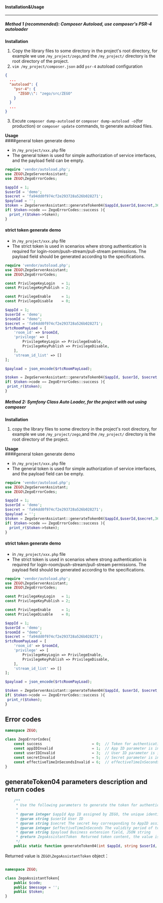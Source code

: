 #### Installation&Usage
---
##### Method 1 (recommended): Composer Autoload, use composer's PSR-4 autoloader
**Installation**
1. Copy the library files to some directory in the project's root directory, for example we use `/my_project/zego`,and the `/my_project/` directory is the root directory of the project.
2. `vim /my_project/composer.json` add `psr-4` autoload configuration
```json
{
  ...
  "autoload": {
    "psr-4": {
      "ZEGO\\": "zego/src/ZEGO"
    }
  }
  ...
}
```
3. Excute `composer dump-autoload` or `composer dump-autoload -o`(for production) or `composer update` commands, to generate autoload files.

**Usage**  
####general token generate demo
- in `/my_project/xxx.php` file
- The general token is used for simple authorization of service interfaces, and the payload field can be empty.
```php
require 'vendor/autoload.php';
use ZEGO\ZegoServerAssistant;
use ZEGO\ZegoErrorCodes;

$appId = 1;
$userId = 'demo';
$secret = 'fa94dd0f974cf2e293728a526b028271';
$payload = '';
$token = ZegoServerAssistant::generateToken04($appId,$userId,$secret,3600,$payload);
if( $token->code == ZegoErrorCodes::success ){
  print_r($token->token);
}
```

#### strict token generate demo
- in `/my_project/xxx.php` file
- The strict token is used in scenarios where strong authentication is required for login-room/push-stream/pull-stream permissions. The payload field should be generated according to the specifications.

```php
require 'vendor/autoload.php';
use ZEGO\ZegoServerAssistant;
use ZEGO\ZegoErrorCodes;

const PrivilegeKeyLogin   = 1; 
const PrivilegeKeyPublish = 2; 

const PrivilegeEnable     = 1; 
const PrivilegeDisable    = 0; 

$appId = 1;
$userId = 'demo';
$roomId = "demo";
$secret = 'fa94dd0f974cf2e293728a526b028271';
$rtcRoomPayLoad = [
    'room_id' => $roomId, 
    'privilege' => [    
        PrivilegeKeyLogin => PrivilegeEnable,
        PrivilegeKeyPublish => PrivilegeDisable,
    ],
    'stream_id_list' => [] 
];

$payload = json_encode($rtcRoomPayLoad);

$token = ZegoServerAssistant::generateToken04($appId, $userId, $secret, 3600, $payload);
if( $token->code == ZegoErrorCodes::success ){
 print_r($token);
}
```

##### Method 2: Symfony Class Auto Loader, for the project with out using composer
**Installation**
1. copy the library files to some directory in the project's root directory, for example we use `/my_project/zego`,and the `/my_project/` directory is the root directory of the project.

**Usage**  
####general token generate demo
- in `/my_project/xxx.php` file
- The general token is used for simple authorization of service interfaces, and the payload field can be empty.
```php
require 'vendor/autoload.php';
use ZEGO\ZegoServerAssistant;
use ZEGO\ZegoErrorCodes;

$appId = 1;
$userId = 'demo';
$secret = 'fa94dd0f974cf2e293728a526b028271';
$payload = '';
$token = ZegoServerAssistant::generateToken04($appId,$userId,$secret,3600,$payload);
if( $token->code == ZegoErrorCodes::success ){
  print_r($token->token);
}
```

#### strict token generate demo
- in `/my_project/xxx.php` file
- The strict token is used in scenarios where strong authentication is required for login-room/push-stream/pull-stream permissions. The payload field should be generated according to the specifications.

```php
require 'vendor/autoload.php';
use ZEGO\ZegoServerAssistant;
use ZEGO\ZegoErrorCodes;

const PrivilegeKeyLogin   = 1; 
const PrivilegeKeyPublish = 2; 

const PrivilegeEnable     = 1; 
const PrivilegeDisable    = 0; 

$appId = 1;
$userId = 'demo';
$roomId = "demo";
$secret = 'fa94dd0f974cf2e293728a526b028271';
$rtcRoomPayLoad = [
    'room_id' => $roomId, 
    'privilege' => [    
        PrivilegeKeyLogin => PrivilegeEnable,
        PrivilegeKeyPublish => PrivilegeDisable,
    ],
    'stream_id_list' => [] 
];

$payload = json_encode($rtcRoomPayLoad);

$token = ZegoServerAssistant::generateToken04($appId, $userId, $secret, 3600, $payload);
if( $token->code == ZegoErrorCodes::success ){
 print_r($token);
}
```

## Error codes

```php
namespace ZEGO;

class ZegoErrorCodes{
    const success                       = 0;  // Token for authentication obtained successfully.
    const appIDInvalid                  = 1;  // App ID parameter is invalid.
    const userIDInvalid                 = 3;  // User ID parameter is invalid.
    const secretInvalid                 = 5;  // Secret parameter is invalid.
    const effectiveTimeInSecondsInvalid = 6;  // effectiveTimeInSeconds parameter is invalid.
}
```


## generateToken04 parameters description and return codes

```php
    /**
     * Use the following parameters to generate the token for authentication when accessing to ZEGO service
     *
     * @param integer $appId App ID assigned by ZEGO, the unique identifier of user.
     * @param string $userId User ID
     * @param string $secret The secret key corresponding to AppID assigned by ZEGO. Please keep it carefully.
     * @param integer $effectiveTimeInSeconds The validity period of token, unit: second
     * @param string $payload Business extension field, JSON string
     * @return ZegoAssistantToken  Returned token content, the value is the ZEGO\ZegoAssistantToken object. Before using the token, check whether the code property of the object is  ZEGO\ZegoErrorCodes::success. The actual token content is stored in the token property.
     */
    public static function generateToken04(int $appId, string $userId, string $secret, int $effectiveTimeInSeconds, string $payload)


```
Returned value is `ZEGO\ZegoAssistantToken` object：
```php

namespace ZEGO;

class ZegoAssistantToken{
    public $code;
    public $message = '';
    public $token;
}
```
